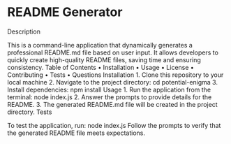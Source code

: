 # README Generator
Description

This is a command-line application that dynamically generates a professional README.md file based on user input. It allows developers to quickly create high-quality README files, saving time and ensuring consistency.
Table of Contents
	•	Installation
	•	Usage
	•	License
	•	Contributing
	•	Tests
	•	Questions
 Installation
	1.	Clone this repository to your local machine
 	2. Navigate to the project directory:
  cd potential-enigma
  3.	Install dependencies:
   npm install
Usage
	1.	Run the application from the terminal:
 node index.js
 	2.	Answer the prompts to provide details for the README.
	3.	The generated README.md file will be created in the project directory.
 Tests

To test the application, run:
node index.js
Follow the prompts to verify that the generated README file meets expectations.
